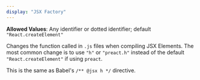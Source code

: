 ```yaml
---
display: "JSX Factory"
---
```


**Allowed Values**: Any identifier or dotted identifier; default `"React.createElement"`

Changes the function called in `.js` files when compiling JSX Elements.
The most common change is to use `"h"` or `"preact.h"` instead of the default `"React.createElement"` if using `preact`.

This is the same as Babel's `/** @jsx h */` directive.
